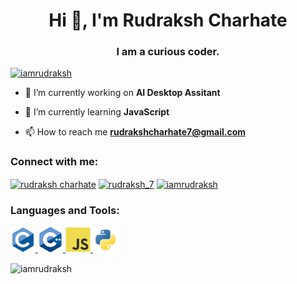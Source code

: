 <h1 align="center">Hi 👋, I'm Rudraksh Charhate</h1>
<h3 align="center">I am a curious coder.</h3>

<p align="left"> <a href="https://github.com/ryo-ma/github-profile-trophy"><img src="https://github-profile-trophy.vercel.app/?username=iamrudraksh" alt="iamrudraksh" /></a> </p>

- 🔭 I’m currently working on **AI Desktop Assitant**

- 🌱 I’m currently learning **JavaScript**

- 📫 How to reach me **rudrakshcharhate7@gmail.com**

<h3 align="left">Connect with me:</h3>
<p align="left">
<a href="https://linkedin.com/in/rudraksh charhate" target="blank"><img align="center" src="https://raw.githubusercontent.com/rahuldkjain/github-profile-readme-generator/master/src/images/icons/Social/linked-in-alt.svg" alt="rudraksh charhate" height="30" width="40" /></a>
<a href="https://www.hackerrank.com/rudraksh_7" target="blank"><img align="center" src="https://raw.githubusercontent.com/rahuldkjain/github-profile-readme-generator/master/src/images/icons/Social/hackerrank.svg" alt="rudraksh_7" height="30" width="40" /></a>
<a href="https://www.leetcode.com/iamrudraksh" target="blank"><img align="center" src="https://raw.githubusercontent.com/rahuldkjain/github-profile-readme-generator/master/src/images/icons/Social/leet-code.svg" alt="iamrudraksh" height="30" width="40" /></a>
</p>

<h3 align="left">Languages and Tools:</h3>
<p align="left"> <a href="https://www.cprogramming.com/" target="_blank" rel="noreferrer"> <img src="https://raw.githubusercontent.com/devicons/devicon/master/icons/c/c-original.svg" alt="c" width="40" height="40"/> </a> <a href="https://www.w3schools.com/cpp/" target="_blank" rel="noreferrer"> <img src="https://raw.githubusercontent.com/devicons/devicon/master/icons/cplusplus/cplusplus-original.svg" alt="cplusplus" width="40" height="40"/> </a> <a href="https://developer.mozilla.org/en-US/docs/Web/JavaScript" target="_blank" rel="noreferrer"> <img src="https://raw.githubusercontent.com/devicons/devicon/master/icons/javascript/javascript-original.svg" alt="javascript" width="40" height="40"/> </a> <a href="https://www.python.org" target="_blank" rel="noreferrer"> <img src="https://raw.githubusercontent.com/devicons/devicon/master/icons/python/python-original.svg" alt="python" width="40" height="40"/> </a> </p>

<p><img align="center" src="https://github-readme-stats.vercel.app/api/top-langs?username=iamrudraksh&show_icons=true&locale=en&layout=compact" alt="iamrudraksh" /></p>
